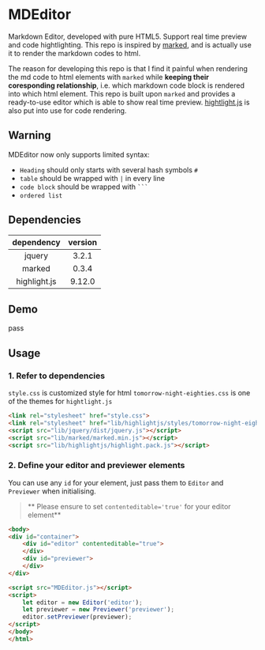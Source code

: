 # MDEditor
Markdown Editor, developed with pure HTML5. Support real time preview and code hightlighting. This repo is inspired by 
[marked](https://github.com/markedjs/marked), and is actually use it to render the markdown codes to html.

The reason for developing this repo is that I find it painful when rendering the md code to html elements with `marked` while **keeping their coresponding 
relationship**, i.e. which markdown code block is rendered into which html element. This repo is built upon `marked` and provides a ready-to-use
editor which is able to show real time preview. [hightlight.js](https://github.com/isagalaev/highlight.js) is also put into use for code rendering.

## Warning
MDEditor now only supports limited syntax:

- `Heading` should only starts with several hash symbols `#`
- `table` should be wrapped with `|` in every line
- `code block` should be wrapped with ` ``` `
- `ordered list`

## Dependencies

| dependency | version |
| :---: | :---: |
| jquery | 3.2.1 |
| marked | 0.3.4 |
| highlight.js | 9.12.0 |

## Demo
pass

## Usage
### 1. Refer to dependencies
`style.css` is customized style for html
`tomorrow-night-eighties.css` is one of the themes for `hightlight.js`
``` html
<link rel="stylesheet" href="style.css">
<link rel="stylesheet" href="lib/highlightjs/styles/tomorrow-night-eighties.css">
<script src="lib/jquery/dist/jquery.js"></script>
<script src="lib/marked/marked.min.js"></script>
<script src="lib/highlightjs/highlight.pack.js"></script>
```

### 2. Define your editor and previewer elements
You can use any `id` for your element, just pass them to `Editor` and `Previewer` when initialising.

> ** Please ensure to set `contenteditable='true'` for your editor element**

``` html
<body>
<div id="container">
    <div id="editor" contenteditable="true">
    </div>
    <div id="previewer">
    </div>
</div>

<script src="MDEditor.js"></script>
<script>
    let editor = new Editor('editor');
    let previewer = new Previewer('previewer');
    editor.setPreviewer(previewer);
</script>
</body>
</html>
```
